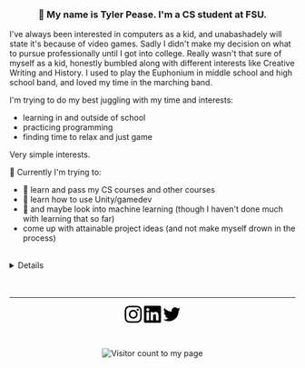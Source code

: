 <!-- Note to self, I might have to play around with this further to see what I can end up doing with it. Maybe make a really sick profile/readme.md? -->
<!--
**SirTarragon/SirTarragon** is a ✨ _special_ ✨ repository because its `README.md` (this file) appears on your GitHub profile.

Here are some ideas to get you started:

- 🔭 I’m currently working on ...
- 🌱 I’m currently learning ...
- 👯 I’m looking to collaborate on ...
- 🤔 I’m looking for help with ...
- 💬 Ask me about ...
- 📫 How to reach me: ...
- 😄 Pronouns: ...
- ⚡ Fun fact: ...
-->
### <p align="center"><b>👋 My name is Tyler Pease. I'm a CS student at FSU.</b></p>

<p align="left">
I've always been interested in computers as a kid, and unabashadely will state it's because of video games. Sadly I didn't make my decision on what to pursue professionally until I got into college. Really wasn't that sure of myself as a kid, honestly bumbled along with different interests like Creative Writing and History. I used to play the Euphonium in middle school and high school band, and loved my time in the marching band.

I'm trying to do my best juggling with my time and interests:

  - learning in and outside of school
  - practicing programming
  - finding time to relax and just game

Very simple interests.

🔭 Currently I'm trying to:

  - 🌱 learn and pass my CS courses and other courses
  - 🌱 learn how to use Unity/gamedev
  - 🌱 and maybe look into machine learning (though I haven't done much with learning that so far)
  - come up with attainable project ideas (and not make myself drown in the process)
</p>
<br>

<details = "GitHub Stats">
<p>&nbsp;<img align="left" src="https://github-readme-stats.vercel.app/api?username=sirtarragon&show_icons=true" alt="sirtarragon" /></p>

<p>&nbsp;<img align="left" src="https://github-readme-stats.vercel.app/api/top-langs/?username=sirtarragon&layout=compact&hide=html" alt="sirtarragon" /></p>
<br>
<br>
<br>
<br>
<br>
</details>
<br>
<br>

<hr>

<p align="center">
<a href="https://instagram.com/sirtarragon" target="blank"><img align="center" src="./Images/SocialMedia/instagram.svg" alt="Instagram" height="30" width="30" /></a>
<a href="https://www.linkedin.com/in/tylerpease1/" target="blank"><img align="center" src="./Images/SocialMedia/linkedin.svg" alt="LinkedIn" height="30" width="30" /></a>
<a href="https://twitter.com/SirTarragon" target="blank"><img align="center" src="./Images/SocialMedia/twitter.svg" alt="LinkedIn" height="30" width="30" /></a>
</p>
<br>
<p align="center"> 
  <img src="https://komarev.com/ghpvc/?username=sirtarragon" alt="Visitor count to my page"/> 
</p>

